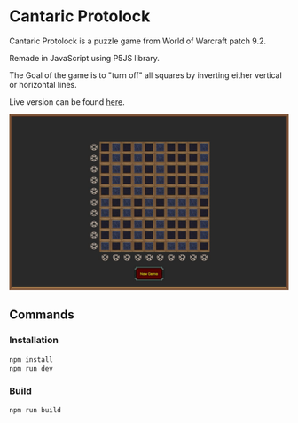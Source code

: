# Cantaric Protolock
Cantaric Protolock is a puzzle game from World of Warcraft patch 9.2.

Remade in JavaScript using P5JS library.

The Goal of the game is to "turn off" all squares by inverting either vertical or horizontal lines.

Live version can be found [here](https://games.yoro.dev/cantaric/).

![preview!](preview.jpg)

## Commands
### Installation
    npm install
    npm run dev

### Build
    npm run build